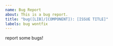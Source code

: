 ```yaml
---
name: Bug Report
about: This is a bug report.
title: "bug([LIB]/[COMPONENT]): [ISSUE TITLE]"
labels: bug wontfix
---
```

report some bugs!
